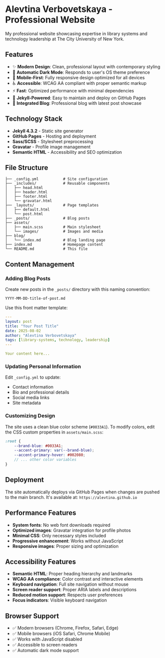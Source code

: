 # Alevtina Verbovetskaya - Professional Website

My professional website showcasing expertise in library systems and technology leadership at The City University of New York.

## Features

- ✨ **Modern Design**: Clean, professional layout with contemporary styling
- 🌙 **Automatic Dark Mode**: Responds to user's OS theme preference
- 📱 **Mobile-First**: Fully responsive design optimized for all devices
- ♿ **Accessible**: WCAG AA compliant with proper semantic markup
- ⚡ **Fast**: Optimized performance with minimal dependencies
- 🔧 **Jekyll-Powered**: Easy to maintain and deploy on GitHub Pages
- 📝 **Integrated Blog**: Professional blog with latest post showcase

## Technology Stack

- **Jekyll 4.3.2** - Static site generator
- **GitHub Pages** - Hosting and deployment
- **Sass/SCSS** - Stylesheet preprocessing
- **Gravatar** - Profile image management
- **Semantic HTML** - Accessibility and SEO optimization

## File Structure

```
├── _config.yml           # Site configuration
├── _includes/            # Reusable components
│   ├── head.html
│   ├── header.html
│   ├── footer.html
│   └── gravatar.html
├── _layouts/             # Page templates
│   ├── default.html
│   └── post.html
├── _posts/               # Blog posts
├── assets/
│   ├── main.scss         # Main stylesheet
│   └── images/           # Images and media
├── blog/
│   └── index.md          # Blog landing page
├── index.md              # Homepage content
└── README.md             # This file
```

## Content Management

### Adding Blog Posts

Create new posts in the `_posts/` directory with this naming convention:
```
YYYY-MM-DD-title-of-post.md
```

Use this front matter template:
```yaml
---
layout: post
title: "Your Post Title"
date: 2025-08-02
author: "Alevtina Verbovetskaya"
tags: [library-systems, technology, leadership]
---

Your content here...
```

### Updating Personal Information

Edit `_config.yml` to update:
- Contact information
- Bio and professional details
- Social media links
- Site metadata

### Customizing Design

The site uses a clean blue color scheme (`#0033A1`). To modify colors, edit the CSS custom properties in `assets/main.scss`:

```scss
:root {
    --brand-blue: #0033A1;
    --accent-primary: var(--brand-blue);
    --accent-primary-hover: #002080;
    // ... other color variables
}
```

## Deployment

The site automatically deploys via GitHub Pages when changes are pushed to the main branch. It's available at: `https://alevtina.github.io`

## Performance Features

- **System fonts**: No web font downloads required
- **Optimized images**: Gravatar integration for profile photos
- **Minimal CSS**: Only necessary styles included
- **Progressive enhancement**: Works without JavaScript
- **Responsive images**: Proper sizing and optimization

## Accessibility Features

- **Semantic HTML**: Proper heading hierarchy and landmarks
- **WCAG AA compliance**: Color contrast and interactive elements
- **Keyboard navigation**: Full site navigation without mouse
- **Screen reader support**: Proper ARIA labels and descriptions
- **Reduced motion support**: Respects user preferences
- **Focus indicators**: Visible keyboard navigation

## Browser Support

- ✅ Modern browsers (Chrome, Firefox, Safari, Edge)
- ✅ Mobile browsers (iOS Safari, Chrome Mobile)
- ✅ Works with JavaScript disabled
- ✅ Accessible to screen readers
- ✅ Automatic dark mode support
